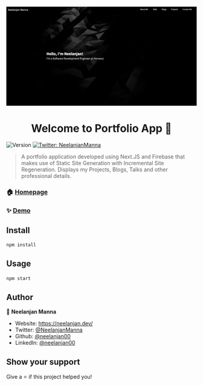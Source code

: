 ![Portfolio](./UI.png)
<h1 align="center">Welcome to Portfolio App 👋</h1>
<p>
  <img alt="Version" src="https://img.shields.io/badge/version-2.0-blue.svg?cacheSeconds=2592000" />
  <a href="https://twitter.com/NeelanjanManna" target="_blank">
    <img alt="Twitter: NeelanjanManna" src="https://img.shields.io/twitter/follow/NeelanjanManna.svg?style=social" />
  </a>
</p>

> A portfolio application developed using Next.JS and Firebase that makes use of Static Site Generation with Incremental Site Regeneration. Displays my Projects, Blogs, Talks and other professional details.

### 🏠 [Homepage](https://github.com/neelanjan00/portfolio-next)

### ✨ [Demo](https://neelanjan.dev/)

## Install

```sh
npm install
```

## Usage

```sh
npm start
```

## Author

👤 **Neelanjan Manna**

* Website: https://neelanjan.dev/
* Twitter: [@NeelanjanManna](https://twitter.com/NeelanjanManna)
* Github: [@neelanjan00](https://github.com/neelanjan00)
* LinkedIn: [@neelanjan00](https://linkedin.com/in/neelanjan00)

## Show your support

Give a ⭐️ if this project helped you!
